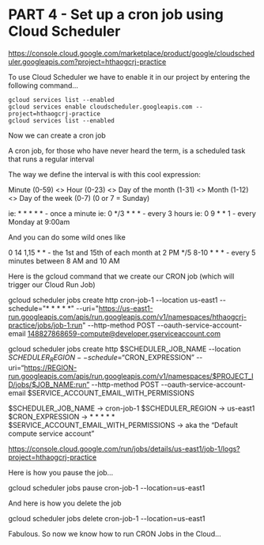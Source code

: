 # PART 4 - Set up a cron job using Cloud Scheduler

https://console.cloud.google.com/marketplace/product/google/cloudscheduler.googleapis.com?project=hthaogcrj-practice

To use Cloud Scheduler we have to enable it in our project by entering the following command…

```
gcloud services list --enabled
gcloud services enable cloudscheduler.googleapis.com --project=hthaogcrj-practice
gcloud services list --enabled
```

Now we can create a cron job 

A cron job, for those who have never heard the term, is a scheduled task that runs a regular interval

The way we define the interval is with this cool expression: 

Minute (0-59) <> Hour (0-23) <> Day of the month (1-31) <> Month (1-12) <> Day of the week (0-7) (0 or 7 = Sunday)

ie: * * * * * - once a minute
ie: 0 */3 * * * - every 3 hours
ie: 0 9 * * 1 - every Monday at 9:00am

And you can do some wild ones like

0 14 1,15 * * - the 1st and 15th of each month at 2 PM
*/5 8-10 * * * - every 5 minutes between 8 AM and 10 AM

Here is the gcloud command that we create our CRON job (which will trigger our Cloud Run Job)

gcloud scheduler jobs create http cron-job-1 --location us-east1 --schedule="* * * * *" --uri="https://us-east1-run.googleapis.com/apis/run.googleapis.com/v1/namespaces/hthaogcrj-practice/jobs/job-1:run" --http-method POST --oauth-service-account-email 148827868659-compute@developer.gserviceaccount.com

gcloud scheduler jobs create http $SCHEDULER_JOB_NAME --location $SCHEDULER_REGION --schedule=“$CRON_EXPRESSION” --uri=“https://REGION-run.googleapis.com/apis/run.googleapis.com/v1/namespaces/$PROJECT_ID/jobs/$JOB_NAME:run” --http-method POST --oauth-service-account-email $SERVICE_ACCOUNT_EMAIL_WITH_PERMISSIONS

$SCHEDULER_JOB_NAME -> cron-job-1
$SCHEDULER_REGION -> us-east1
$CRON_EXPRESSION -> * * * * *
$SERVICE_ACCOUNT_EMAIL_WITH_PERMISSIONS -> aka the “Default compute service account”

https://console.cloud.google.com/run/jobs/details/us-east1/job-1/logs?project=hthaogcrj-practice

Here is how you pause the job…

gcloud scheduler jobs pause cron-job-1 --location=us-east1

And here is how you delete the job

gcloud scheduler jobs delete cron-job-1 --location=us-east1

Fabulous. So now we know how to run CRON Jobs in the Cloud…